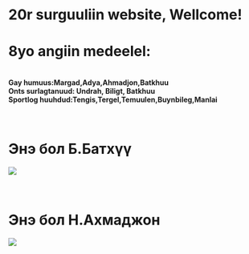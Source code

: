 # 20r surguuliin website, Wellcome!

<html>
<head>
  <meta http-equiv="CONTENT-TYPE" content="text/html; charset=UTF-8">
  <title>Wellcome Guys</title>
</head>
<body>
  <h1>
    8yo angiin medeelel:
  </h1>
  <h4>
  <br> 
  Gay humuus:Margad,Adya,Ahmadjon,Batkhuu
    <br> Onts surlagtanuud: Undrah, Biligt, Batkhuu
    <br>Sportlog huuhdud:Tengis,Tergel,Temuulen,Buynbileg,Manlai 
  </h4>
  <h1>
    <br>Энэ бол Б.Батхүү
  </h1>
  <img src="https://pin.it/6nVLh9J">
  <h1><br>Энэ бол Н.Ахмаджон</h1>
  <img src="https://pin.it/27AiDG1">
  
</body>
</html>
